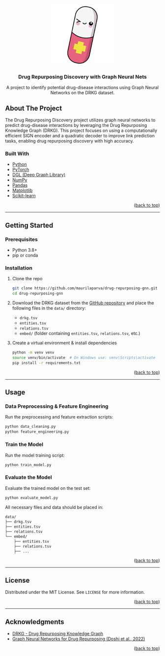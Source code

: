 
<!-- Improved compatibility of back to top link -->

<a id="readme-top"></a>

<!-- PROJECT LOGO -->

<br />
<div align="center">
  <img src="images/logo3.png" alt="Drug Repurposing Discovery Logo" width="200" height="200">
  <h3 align="center">Drug Repurposing Discovery with Graph Neural Nets</h3>
  <p align="center">
    A project to identify potential drug-disease interactions using Graph Neural Networks on the DRKG dataset.
  </p>
</div>

## About The Project

The Drug Repurposing Discovery project utilizes graph neural networks to predict drug-disease interactions by leveraging the Drug Repurposing Knowledge Graph (DRKG). This project focuses on using a computationally efficient SIGN encoder and a quadratic decoder to improve link prediction tasks, enabling drug repurposing discovery with high accuracy.

### Built With

* [Python](https://www.python.org/)
* [PyTorch](https://pytorch.org/)
* [DGL (Deep Graph Library)](https://www.dgl.ai/)
* [NumPy](https://numpy.org/)
* [Pandas](https://pandas.pydata.org/)
* [Matplotlib](https://matplotlib.org/)
* [Scikit-learn](https://scikit-learn.org/stable/)

<p align="right">(<a href="#readme-top">back to top</a>)</p>

---

## Getting Started

### Prerequisites

* Python 3.8+
* pip or conda

### Installation

1. Clone the repo

   ```bash
   git clone https://github.com/maurilaparva/drug-repurposing-gnn.git
   cd drug-repurposing-gnn
    ````

2. Download the DRKG dataset from the [GitHub repository](https://github.com/gnn4dr/DRKG) and place the following files in the `data/` directory:

   * `drkg.tsv`
   * `entities.tsv`
   * `relations.tsv`
   * `embed/` (folder containing `entities.tsv`, `relations.tsv`, etc.)

3. Create a virtual environment & install dependencies

   ```bash
   python -m venv venv
   source venv/bin/activate  # On Windows use: venv\Scripts\activate
   pip install -r requirements.txt
   ```

<p align="right">(<a href="#readme-top">back to top</a>)</p>

---

## Usage

### Data Preprocessing & Feature Engineering

Run the preprocessing and feature extraction scripts:

```bash
python data_cleaning.py
python feature_engineering.py
```

### Train the Model

Run the model training script:

```bash
python train_model.py
```

### Evaluate the Model

Evaluate the trained model on the test set:

```bash
python evaluate_model.py
```

All necessary files and data should be placed in:

```
data/
├── drkg.tsv
├── entities.tsv
├── relations.tsv
└── embed/
    ├── entities.tsv
    ├── relations.tsv
    ├── ...
```

<p align="right">(<a href="#readme-top">back to top</a>)</p>

---

## License

Distributed under the MIT License. See `LICENSE` for more information.

<p align="right">(<a href="#readme-top">back to top</a>)</p>

---

## Acknowledgments

* [DRKG - Drug Repurposing Knowledge Graph](https://github.com/gnn4dr/DRKG)
* [Graph Neural Networks for Drug Repurposing (Doshi et al., 2022)](https://doi.org/10.1016/j.compbiomed.2022.105992)

<p align="right">(<a href="#readme-top">back to top</a>)</p>

<!-- MARKDOWN LINKS -->

[contributors-shield]: https://img.shields.io/github/contributors/maurilaparva/drug-repurposing-gnn.svg?style=for-the-badge
[contributors-url]: https://github.com/maurilaparva/drug-repurposing-gnn/graphs/contributors
[forks-shield]: https://img.shields.io/github/forks/maurilaparva/drug-repurposing-gnn.svg?style=for-the-badge
[forks-url]: https://github.com/maurilaparva/drug-repurposing-gnn/network/members
[stars-shield]: https://img.shields.io/github/stars/maurilaparva/drug-repurposing-gnn.svg?style=for-the-badge
[stars-url]: https://github.com/maurilaparva/drug-repurposing-gnn/stargazers
[issues-shield]: https://img.shields.io/github/issues/maurilaparva/drug-repurposing-gnn.svg?style=for-the-badge
[issues-url]: https://github.com/maurilaparva/drug-repurposing-gnn/issues
[license-shield]: https://img.shields.io/github/license/maurilaparva/drug-repurposing-gnn.svg?style=for-the-badge
[license-url]: https://github.com/maurilaparva/drug-repurposing-gnn/blob/main/LICENSE
[linkedin-shield]: https://img.shields.io/badge/-LinkedIn-black.svg?style=for-the-badge&logo=linkedin&colorB=555
[linkedin-url]: https://www.linkedin.com/in/mauriciovillavicencio

